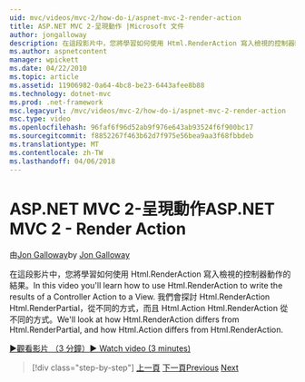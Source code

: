 ```yaml
---
uid: mvc/videos/mvc-2/how-do-i/aspnet-mvc-2-render-action
title: ASP.NET MVC 2-呈現動作 |Microsoft 文件
author: jongalloway
description: 在這段影片中，您將學習如何使用 Html.RenderAction 寫入檢視的控制器動作的結果。 我們將探討如何 Html.RenderAction 不同 fr...
ms.author: aspnetcontent
manager: wpickett
ms.date: 04/22/2010
ms.topic: article
ms.assetid: 11906982-0a64-4bc8-be23-6443afee8b88
ms.technology: dotnet-mvc
ms.prod: .net-framework
msc.legacyurl: /mvc/videos/mvc-2/how-do-i/aspnet-mvc-2-render-action
msc.type: video
ms.openlocfilehash: 96faf6f96d52ab9f976e643ab93524f6f900bc17
ms.sourcegitcommit: f8852267f463b62d7f975e56bea9aa3f68fbbdeb
ms.translationtype: MT
ms.contentlocale: zh-TW
ms.lasthandoff: 04/06/2018
---
```

<a name="aspnet-mvc-2---render-action"></a><span data-ttu-id="7203b-104">ASP.NET MVC 2-呈現動作</span><span class="sxs-lookup"><span data-stu-id="7203b-104">ASP.NET MVC 2 - Render Action</span></span>
====================
<span data-ttu-id="7203b-105">由[Jon Galloway](https://github.com/jongalloway)</span><span class="sxs-lookup"><span data-stu-id="7203b-105">by [Jon Galloway](https://github.com/jongalloway)</span></span>

<span data-ttu-id="7203b-106">在這段影片中，您將學習如何使用 Html.RenderAction 寫入檢視的控制器動作的結果。</span><span class="sxs-lookup"><span data-stu-id="7203b-106">In this video you'll learn how to use Html.RenderAction to write the results of a Controller Action to a View.</span></span> <span data-ttu-id="7203b-107">我們會探討 Html.RenderAction Html.RenderPartial，從不同的方式，而且 Html.Action Html.RenderAction 從不同的方式。</span><span class="sxs-lookup"><span data-stu-id="7203b-107">We'll look at how Html.RenderAction differs from Html.RenderPartial, and how Html.Action differs from Html.RenderAction.</span></span>

[<span data-ttu-id="7203b-108">&#9654;觀看影片 （3 分鐘）</span><span class="sxs-lookup"><span data-stu-id="7203b-108">&#9654; Watch video (3 minutes)</span></span>](https://channel9.msdn.com/Blogs/ASP-NET-Site-Videos/aspnet-mvc-2-render-action)

> [!div class="step-by-step"]
> <span data-ttu-id="7203b-109">[上一頁](aspnet-mvc-2-areas.md)
> [下一頁](5-minute-introduction-to-aspnet-mvc.md)</span><span class="sxs-lookup"><span data-stu-id="7203b-109">[Previous](aspnet-mvc-2-areas.md)
[Next](5-minute-introduction-to-aspnet-mvc.md)</span></span>
